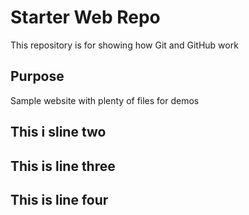 # Starter Web Repo

This repository is for showing how Git and GitHub work

## Purpose

Sample website with plenty of files for demos

## This i sline two

## This is line three

## This is line four
